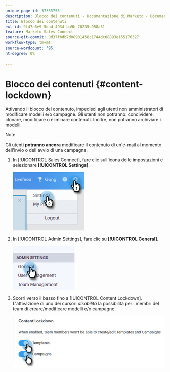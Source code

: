 ```yaml
---
unique-page-id: 37355755
description: Blocco dei contenuti - Documentazione di Marketo - Documentazione del prodotto
title: Blocco dei contenuti
exl-id: 9f47a6e9-5dad-4934-ba9b-70235c958a31
feature: Marketo Sales Connect
source-git-commit: 0d37fbdb7d08901458c1744dc68893e155176327
workflow-type: tm+mt
source-wordcount: '95'
ht-degree: 0%

---
```


# Blocco dei contenuti {#content-lockdown}

Attivando il blocco del contenuto, impedisci agli utenti non amministratori di modificare modelli e/o campagne. Gli utenti non potranno: condividere, clonare, modificare o eliminare contenuti. Inoltre, non potranno archiviare i modelli.

>[!NOTE]
>
>Gli utenti **potranno ancora** modificare il contenuto di un&#39;e-mail al momento dell&#39;invio o dell&#39;avvio di una campagna.

1. In [!UICONTROL Sales Connect], fare clic sull&#39;icona delle impostazioni e selezionare **[!UICONTROL Settings]**.

   ![](assets/one-4.png)

1. In [!UICONTROL Admin Settings], fare clic su **[!UICONTROL General]**.

   ![](assets/two-4.png)

1. Scorri verso il basso fino a [!UICONTROL Content Lockdown]. L&#39;attivazione di uno dei cursori _disabilita_ la possibilità per i membri del team di creare/modificare modelli e/o campagne.

   ![](assets/three-4.png)
